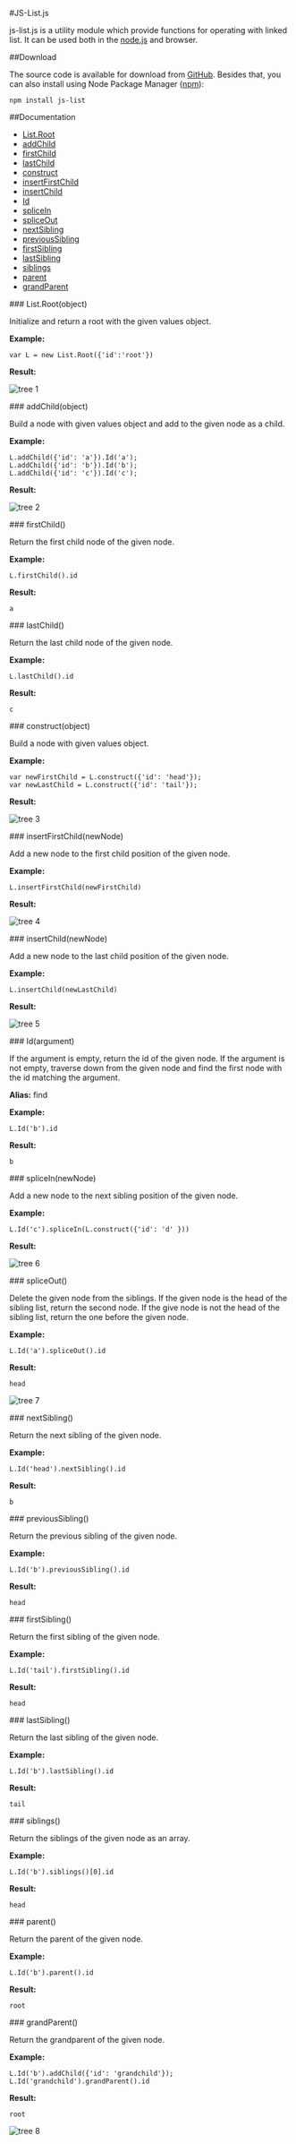 #JS-List.js

js-list.js is a utility module which provide functions for operating with linked list. It can be used both in the [node.js](http://nodejs.org) and browser.

##Download

The source code is available for download from [GitHub](https://github.com/rranauro/js-list). Besides that, you can also install using Node Package Manager ([npm](https://npmjs.org)):

    npm install js-list

##Documentation

* [List.Root](#List.Root)
* [addChild](#addChild)
* [firstChild](#firstChild)
* [lastChild](#lastChild)
* [construct](#construct)
* [insertFirstChild](#insertFirstChild)
* [insertChild](#insertChild)
* [Id](#Id)
* [spliceIn](#spliceIn)
* [spliceOut](#spliceOut)
* [nextSibling](#nextSibling)
* [previousSibling](#previousSibling)
* [firstSibling](#firstSibling)
* [lastSibling](#lastSibling)
* [siblings](#siblings)
* [parent](#parent)
* [grandParent](#grandParent)

<a name="List.Root" />
### List.Root(object)

Initialize and return a root with the given values object.

__Example:__

    var L = new List.Root({'id':'root'})
    
__Result:__

![tree 1](https://raw.github.com/michael0401/Pictures/master/tree1.png)

<a name="addChild" />
### addChild(object)

Build a node with given values object and add to the given node as a child.

__Example:__

    L.addChild({'id': 'a'}).Id('a');
    L.addChild({'id': 'b'}).Id('b');
    L.addChild({'id': 'c'}).Id('c');
    
__Result:__

![tree 2](https://raw.github.com/michael0401/Pictures/master/tree2.png)

<a name="firstChild" />
### firstChild()

Return the first child node of the given node.

__Example:__

    L.firstChild().id
    
__Result:__

    a
    
<a name="lastChild" />
### lastChild()

Return the last child node of the given node.

__Example:__

    L.lastChild().id
    
__Result:__

    c
    
<a name="construct" />
### construct(object)

Build a node with given values object.

__Example:__

    var newFirstChild = L.construct({'id': 'head'});
    var newLastChild = L.construct({'id': 'tail'});
    
__Result:__

![tree 3](https://raw.github.com/michael0401/Pictures/master/tree3.png)

<a name="insertFirstChild" />
### insertFirstChild(newNode)

Add a new node to the first child position of the given node.

__Example:__

    L.insertFirstChild(newFirstChild)
    
__Result:__

![tree 4](https://raw.github.com/michael0401/Pictures/master/tree4.png)

<a name="insertChild" />
### insertChild(newNode)

Add a new node to the last child position of the given node.

__Example:__

    L.insertChild(newLastChild)
    
__Result:__

![tree 5](https://raw.github.com/michael0401/Pictures/master/tree5.png)

<a name="Id" />
### Id(argument)

If the argument is empty, return the id of the given node. If the argument is not empty, traverse down from the given node and find the first node with the id matching the argument.

__Alias:__ find

__Example:__

    L.Id('b').id
    
__Result:__

    b
    
<a name="spliceIn" />
### spliceIn(newNode)

Add a new node to the next sibling position of the given node.

__Example:__

    L.Id('c').spliceIn(L.construct({'id': 'd' }))
    
__Result:__

![tree 6](https://raw.github.com/michael0401/Pictures/master/tree6.png)
 
<a name="spliceOut" />
### spliceOut()

Delete the given node from the siblings. If the given node is the head of the sibling list, return the second node. If the give node is not the head of the sibling list, return the one before the given node.

__Example:__

    L.Id('a').spliceOut().id

__Result:__

    head

![tree 7](https://raw.github.com/michael0401/Pictures/master/tree7.png)

<a name="nextSibling" />
### nextSibling()

Return the next sibling of the given node.

__Example:__

    L.Id('head').nextSibling().id

__Result:__

    b
    
<a name="previousSibling" />
### previousSibling()

Return the previous sibling of the given node.

__Example:__

    L.Id('b').previousSibling().id

__Result:__

    head
    
<a name="firstSibling" />
### firstSibling()

Return the first sibling of the given node.

__Example:__

    L.Id('tail').firstSibling().id

__Result:__

    head

<a name="lastSibling" />
### lastSibling()

Return the last sibling of the given node.

__Example:__

    L.Id('b').lastSibling().id

__Result:__

    tail
  
<a name="siblings" />
### siblings()

Return the siblings of the given node as an array.

__Example:__

    L.Id('b').siblings()[0].id

__Result:__

    head
  
<a name="parent" />
### parent()

Return the parent of the given node.

__Example:__

    L.Id('b').parent().id

__Result:__

    root
     
<a name="grandParent" />
### grandParent()

Return the grandparent of the given node.

__Example:__

    L.Id('b').addChild({'id': 'grandchild'});
    L.Id('grandchild').grandParent().id

__Result:__

    root
![tree 8](https://raw.github.com/michael0401/Pictures/master/tree8.png)
  
